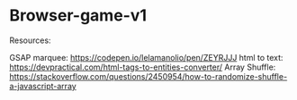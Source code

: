 # Browser-game-v1

Resources:

GSAP marquee: https://codepen.io/lelamanolio/pen/ZEYRJJJ
html to text: https://devpractical.com/html-tags-to-entities-converter/
Array Shuffle: https://stackoverflow.com/questions/2450954/how-to-randomize-shuffle-a-javascript-array